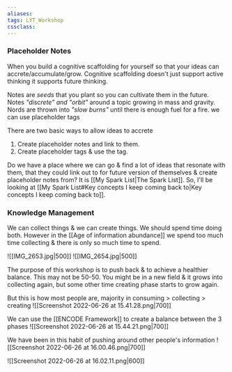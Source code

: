 ```yaml
---
aliases:
tags: LYT_Workshop  
cssclass:
---
```


### Placeholder Notes
When you build a cognitive scaffolding for yourself so that your ideas can accrete/accumulate/grow.
Cognitive scaffolding doesn't just support active thinking it supports future thinking.

Notes are *seeds* that you plant so you can cultivate them in the future.
Notes *"discrete" and "orbit"* around a topic growing in mass and gravity.
Nords are thrown into *"slow burns"* until there is enough fuel for a fire. we can use placeholder tags

There are two basic ways to allow ideas to accrete
1. Create placeholder notes and link to them.
2. Create placeholder tags & use the tag.

Do we have a place where we can go & find a lot of ideas that resonate with them, that they could link out to for future version of themselves & create placeholder notes from?
It is [[My Spark List|The Spark List]]. So, I'll be looking at [[My Spark List#Key concepts I keep coming back to|Key concepts I keep coming back to]].


### Knowledge Management
We can collect things & we can create things. We should spend time doing both. However in the [[Age of information abundance]] we spend too much time collecting & there is only so much time to spend.

![[IMG_2653.jpg|500]] ![[IMG_2654.jpg|500]]


The purpose of this workshop is to push back & to achieve a healthier balance. This may not be 50-50. You might be in a new field & it grows into collecting again, but some other time creating phase starts to grow again.

But this is how most people are, majority in consuming > collecting > creating
![[Screenshot 2022-06-26 at 15.41.28.png|700]]


We can use the [[ENCODE Framework]] to create a balance between the 3 phases
![[Screenshot 2022-06-26 at 15.44.21.png|700]]

We have been in this habit of pushing around other people's information
![[Screenshot 2022-06-26 at 16.00.46.png|700]]

![[Screenshot 2022-06-26 at 16.02.11.png|600]]